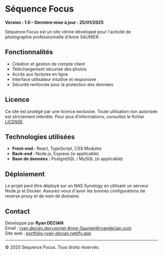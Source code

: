 # Séquence Focus

**Version : 1.0 – Dernière mise à jour : 25/01/2025**

Séquence Focus est un site vitrine développé pour l'activité de photographie professionnelle d'Anne SAUNIER.

## Fonctionnalités

- Création et gestion de compte client
- Téléchargement sécurisé des photos
- Accès aux factures en ligne
- Interface utilisateur intuitive et responsive
- Sécurité renforcée pour la protection des données

## Licence

Ce site est protégé par une licence exclusive. Toute utilisation non autorisée est strictement interdite. Pour plus d'informations, consultez le fichier [LICENSE](./LICENSE_Sequence_Focus_Global).

## Technologies utilisées

- **Front-end :** React, TypeScript, CSS Modules
- **Back-end :** Node.js, Express (si applicable)
- **Base de données :** PostgreSQL / MySQL (si applicable)

## Déploiement

Le projet peut être déployé sur un NAS Synology en utilisant un serveur Node.js et Docker. Assurez-vous d'avoir les bonnes configurations de reverse proxy et de nom de domaine.

## Contact

Développé par **Ryan DECIAN**  
Email : ryan.decian.dev+projet-Anne-Saunier@ryandecian.com  
Site web : [portfolio-ryan-decian.netlify.app](https://portfolio-ryan-decian.netlify.app)

---

© 2025 Séquence Focus. Tous droits réservés.
